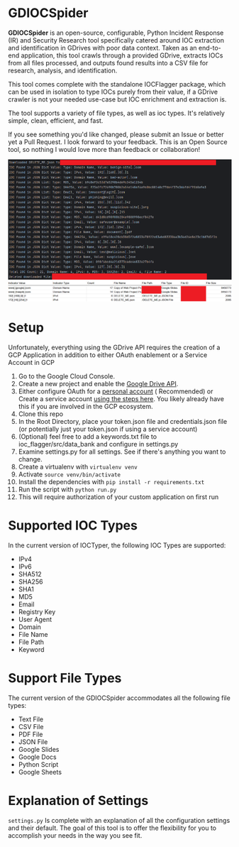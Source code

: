 # GDIOCSpider

**GDIOCSpider** is an open-source, configurable, Python Incident Response (IR) and Security Research tool specifically
catered around
IOC extraction and identification in GDrives with poor data context. Taken as an end-to-end application, this tool
crawls through a
provided GDrive, extracts IOCs from all files
processed, and outputs found results into a CSV file for research, analysis, and identification.

This tool comes complete with the standalone IOCFlagger package, which can be used in isolation to type IOCs purely
from their value, if a GDrive crawler is not your needed use-case but IOC enrichment and extraction is.

The tool supports a variety of file types, as well as ioc types. It's relatively simple, clean, efficient, and fast.

If you see something you'd like changed, please submit an Issue or better yet a Pull Request. I look forward to your
feedback.
This is an Open Source tool, so nothing I would love more than feedback or collaboration!

![Example of The GDIOCSpider Running in Console](./markdown/ConsoleRun.png)
![GDIOCSpider Reduced Sample Output](./markdown/OutputExample.png)

# Setup

Unfortunately, everything using the GDrive API requires the creation of a GCP Application in addition to either OAuth
enablement or a
Service Account in GCP

1. Go to the Google Cloud Console.
2. Create a new project and enable the [Google Drive API](https://support.google.com/googleapi/answer/6158841?hl=en).
3. Either configure OAuth for
   a [personal account](https://console.cloud.google.com/apis/credentials/consent?pli=1&inv=1&invt=AbnkuQ&project=just-skyline-231218) (
   Recommended) or Create a service
   account [using the steps here](https://developers.google.com/workspace/guides/create-credentials). You likely already
   have this if you are involved in the GCP ecosystem.
4. Clone this repo
5. In the Root Directory, place your token.json file and credentials.json file (or potentially just your token.json if
   using a service account)
6. (Optional) feel free to add a keywords.txt file to ioc_flagger/src/data_bank and configure in settings.py
7. Examine settings.py for all settings. See if there's anything you want to change.
8. Create a virtualenv with `virtualenv venv`
9. Activate `source venv/bin/activate`
10. Install the dependencies with `pip install -r requirements.txt`
11. Run the script with `python run.py`
12. This will require authorization of your custom application on first run

# Supported IOC Types

In the current version of IOCTyper, the following IOC Types are supported:

- IPv4
- IPv6
- SHA512
- SHA256
- SHA1
- MD5
- Email
- Registry Key
- User Agent
- Domain
- File Name
- File Path
- Keyword

# Support File Types

The current version of the GDIOCSpider accommodates all the following file types:

- Text File
- CSV File
- PDF File
- JSON File
- Google Slides
- Google Docs
- Python Script
- Google Sheets

# Explanation of Settings

`settings.py` Is complete with an explanation of all the configuration settings and their default. The goal of this
tool is to offer the flexibility for you to accomplish your needs in the way you see fit.

